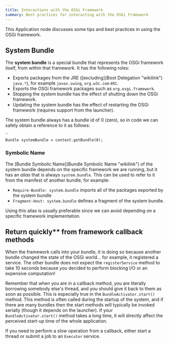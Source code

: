 ```yaml
---
title: Interactions with the OSGi Framework
summary: Best practices for interacting with the OSGi Framework
---
```


This Application node discusses some tips and best practices in using the OSGi framework.

## System Bundle

The **system bundle** is a special bundle that represents the OSGi
framework itself, from within that framework. It has the following
roles:

-   Exports packages from the JRE
    ([excluding](Boot Delegation "wikilink") `java.*`), for example
    `javax.swing`, `org.w3c.com` etc.
-   Exports the OSGi framework packages such as `org.osgi.framework`.
-   Stopping the system bundle has the effect of shutting down the OSGi
    framework.
-   Updating the system bundle has the effect of restarting the OSGi
    framework (requires support from the launcher).

The system bundle always has a bundle id of 0 (zero), so in code we can
safely obtain a reference to it as follows:

``  
`Bundle systemBundle = context.getBundle(0);`

### Symbolic Name

The [Bundle Symbolic Name](Bundle Symbolic Name "wikilink") of the
system bundle depends on the specific framework we are running, but it
has an *alias* that is always `system.bundle`. This can be used to refer
to it from the manifest of another bundle, for example:

-   `Require-Bundle: system.bundle` imports all of the packages exported
    by the system bundle
-   `Fragment-Host: system.bundle` defines a fragment of the system
    bundle.

Using this alias is usually preferable since we can avoid depending on a
specific framework implementation.


## Return quickly** from framework callback methods

When the framework calls into your bundle, it is doing so because
another bundle changed the state of the OSGi world... for example, it
registered a service. The other bundle does *not* expect the
`registerService` method to take 10 seconds because *you* decided to
perform blocking I/O or an expensive computation!

Remember that when you are in a callback method, you are literally
borrowing somebody else's thread, and you should give it back to them as
soon as possible. This is especially true in the
`BundleActivator.start()` method. This method is often called during the
startup of the system, and if there are many bundles then the start
methods will typically be invoked serially (though it depends on the
launcher). If your `BundleActivator.start()` method takes a long time,
it will directly affect the perceived start-up time of the whole
application.

If you need to perform a slow operation from a callback, either start a
thread or submit a job to an `Executor` service.

